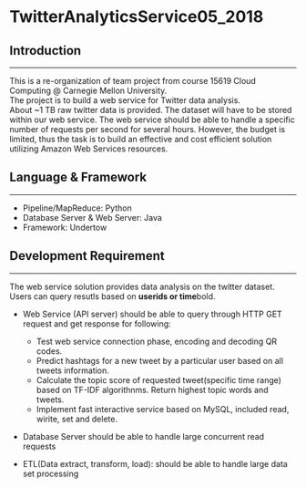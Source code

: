 # TwitterAnalyticsService05_2018

## Introduction 
-----------
This is a re-organization of team project from course 15619 Cloud Computing @ Carnegie Mellon University. <br>
The project is to build a web service for Twitter data analysis. <br>
About ~1 TB raw twitter data is provided. The dataset will have to be stored within our web service. The web service should be able to handle a specific number of requests per second for several hours. However, the budget is limited, thus the task is to build an effective and cost efficient solution utilizing Amazon Web Services resources. <br>

## Language & Framework
-----------
- Pipeline/MapReduce: Python
- Database Server & Web Server: Java
- Framework: Undertow

## Development Requirement
-----------
The web service solution provides data analysis on the twitter dataset. Users can query resutls based on **userids or time**bold.
- Web Service (API server) should be able to query through HTTP GET request and get response for following:
  * Test web service connection phase, encoding and decoding QR codes.
  * Predict hashtags for a new tweet by a particular user based on all tweets information.
  * Calculate the topic score of requested tweet(specific time range) based on TF-IDF algorithnms. Return highest topic words and tweets.
  * Implement fast interactive service based on MySQL, included read, wirite, set and delete.

- Database Server should be able to handle large concurrent read requests

- ETL(Data extract, transform, load): should be able to handle large data set processing
